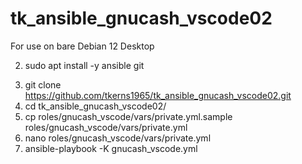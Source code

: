 # tk_ansible_gnucash_vscode02

For use on bare Debian 12 Desktop

<!-- 1.  sudo apt-add-repository -y ppa:ansible/ansible -->
2.  sudo apt install -y ansible git
<!-- 2.  sudo apt install -y ansible git python-pexpect -->
3.  git clone https://github.com/tkerns1965/tk_ansible_gnucash_vscode02.git
4.  cd tk_ansible_gnucash_vscode02/
5.  cp roles/gnucash_vscode/vars/private.yml.sample roles/gnucash_vscode/vars/private.yml
6.  nano roles/gnucash_vscode/vars/private.yml
7.  ansible-playbook -K gnucash_vscode.yml